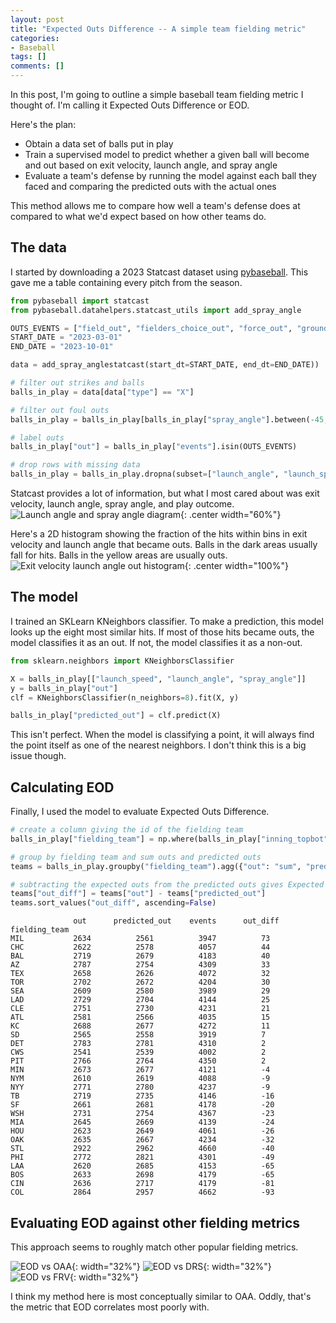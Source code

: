 ```yaml
---
layout: post
title: "Expected Outs Difference -- A simple team fielding metric"
categories:
- Baseball
tags: []
comments: []
---
```


In this post, I'm going to outline a simple baseball team fielding metric I thought of.
I'm calling it Expected Outs Difference or EOD. 

Here's the plan:
- Obtain a data set of balls put in play
- Train a supervised model to predict whether a given ball will become and out based on exit velocity, launch angle, and spray angle
- Evaluate a team's defense by running the model against each ball they faced and comparing the predicted outs with the actual ones

This method allows me to compare how well a team's defense does at compared to what we'd expect based on how other teams do.

## The data
I started by downloading a 2023 Statcast dataset using [pybaseball]((https://github.com/jldbc/pybaseball)).
This gave me a table containing every pitch from the season.

```python
from pybaseball import statcast
from pybaseball.datahelpers.statcast_utils import add_spray_angle

OUTS_EVENTS = ["field_out", "fielders_choice_out", "force_out", "grounded_into_double_play", "sac_fly_double_play", "triple_play", "double_play"]
START_DATE = "2023-03-01"
END_DATE = "2023-10-01"

data = add_spray_anglestatcast(start_dt=START_DATE, end_dt=END_DATE))

# filter out strikes and balls
balls_in_play = data[data["type"] == "X"]

# filter out foul outs
balls_in_play = balls_in_play[balls_in_play["spray_angle"].between(-45, 45)]

# label outs
balls_in_play["out"] = balls_in_play["events"].isin(OUTS_EVENTS)

# drop rows with missing data
balls_in_play = balls_in_play.dropna(subset=["launch_angle", "launch_speed", "spray_angle"])
```

Statcast provides a lot of information, but what I most cared about was exit velocity, launch angle, spray angle, and play outcome.
![Launch angle and spray angle diagram](/assets/img/2024/04/angles.png){: .center width="60%"}

Here's a 2D histogram showing the fraction of the hits within bins in exit velocity and launch angle that became outs.
Balls in the dark areas usually fall for hits. 
Balls in the yellow areas are usually outs.
![Exit velocity launch angle out histogram](/assets/img/2024/04/actual_la_ls.png){: .center width="100%"}

## The model
I trained an SKLearn KNeighbors classifier.
To make a prediction, this model looks up the eight most similar hits.
If most of those hits became outs, the model classifies it as an out.
If not, the model classifies it as a non-out.

```python
from sklearn.neighbors import KNeighborsClassifier

X = balls_in_play[["launch_speed", "launch_angle", "spray_angle"]]
y = balls_in_play["out"]
clf = KNeighborsClassifier(n_neighbors=8).fit(X, y)

balls_in_play["predicted_out"] = clf.predict(X)
```
This isn't perfect.
When the model is classifying a point, it will always find the point itself as one of the nearest neighbors.
I don't think this is a big issue though.

## Calculating EOD
Finally, I used the model to evaluate Expected Outs Difference.

```python
# create a column giving the id of the fielding team
balls_in_play["fielding_team"] = np.where(balls_in_play["inning_topbot"] == "Top", balls_in_play["home_team"], balls_in_play["away_team"])

# group by fielding team and sum outs and predicted outs
teams = balls_in_play.groupby("fielding_team").agg({"out": "sum", "predicted_out": "sum", "events": "count"})

# subtracting the expected outs from the predicted outs gives Expected Outs Difference
teams["out_diff"] = teams["out"] - teams["predicted_out"]
teams.sort_values("out_diff", ascending=False)
```

```
              out	   predicted_out    events      out_diff
fielding_team				
MIL           2634          2561          3947          73
CHC           2622          2578          4057          44
BAL           2719          2679          4183          40
AZ            2787          2754          4309          33
TEX           2658          2626          4072          32
TOR           2702          2672          4204          30
SEA           2609          2580          3989          29
LAD           2729          2704          4144          25
CLE           2751          2730          4231          21
ATL           2581          2566          4035          15
KC            2688          2677          4272          11
SD            2565          2558          3919          7
DET           2783          2781          4310          2
CWS           2541          2539          4002          2
PIT           2766          2764          4350          2
MIN           2673          2677          4121          -4
NYM           2610          2619          4088          -9
NYY           2771          2780          4237          -9
TB            2719          2735          4146          -16
SF            2661          2681          4178          -20
WSH           2731          2754          4367          -23
MIA           2645          2669          4139          -24
HOU           2623          2649          4061          -26
OAK           2635          2667          4234          -32
STL           2922          2962          4660          -40
PHI           2772          2821          4301          -49
LAA           2620          2685          4153          -65
BOS           2633          2698          4179          -65
CIN           2636          2717          4179          -81
COL           2864          2957          4662          -93
```

## Evaluating EOD against other fielding metrics
This approach seems to roughly match other popular fielding metrics.

![EOD vs OAA](/assets/img/2024/04/eod_oaa.png){: width="32%"}
![EOD vs DRS](/assets/img/2024/04/eod_drs.png){: width="32%"}
![EOD vs FRV](/assets/img/2024/04/eod_frv.png){: width="32%"}

I think my method here is most conceptually similar to OAA.
Oddly, that's the metric that EOD correlates most poorly with.